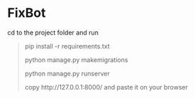 # FixBot

 cd to the project folder and run 
 
><p> pip install -r requirements.txt </p>
><p> python manage.py makemigrations </p>
><p> python manage.py runserver </p>
><p> copy http://127.0.0.1:8000/ and paste it on your browser </p>
